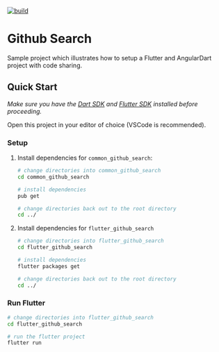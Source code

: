 [![build](https://github.com/felangel/bloc/workflows/build/badge.svg)](https://github.com/felangel/bloc/actions)

# Github Search

Sample project which illustrates how to setup a Flutter and AngularDart project with code sharing.

## Quick Start

_Make sure you have the [Dart SDK](https://dart.dev/tools/sdk) and [Flutter SDK](https://flutter.dev/docs/get-started/install) installed before proceeding._

Open this project in your editor of choice (VSCode is recommended).

### Setup

1. Install dependencies for `common_github_search`:

   ```bash
   # change directories into common_github_search
   cd common_github_search

   # install dependencies
   pub get

   # change directories back out to the root directory
   cd ../
   ```

2. Install dependencies for `flutter_github_search`

   ```bash
   # change directories into flutter_github_search
   cd flutter_github_search

   # install dependencies
   flutter packages get

   # change directories back out to the root directory
   cd ../
   ```

### Run Flutter

```bash
# change directories into flutter_github_search
cd flutter_github_search

# run the flutter project
flutter run
```
